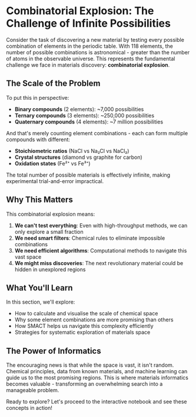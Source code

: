 # Combinatorial Explosion: The Challenge of Infinite Possibilities

Consider the task of discovering a new material by testing every possible combination of elements in the periodic table. With 118 elements, the number of possible combinations is astronomical - greater than the number of atoms in the observable universe. This represents the fundamental challenge we face in materials discovery: **combinatorial explosion**.

## The Scale of the Problem

To put this in perspective:
- **Binary compounds** (2 elements): ~7,000 possibilities
- **Ternary compounds** (3 elements): ~250,000 possibilities
- **Quaternary compounds** (4 elements): ~7 million possibilities

And that's merely counting element combinations - each can form multiple compounds with different:
- **Stoichiometric ratios** (NaCl vs Na₂Cl vs NaCl₂)
- **Crystal structures** (diamond vs graphite for carbon)
- **Oxidation states** (Fe²⁺ vs Fe³⁺)

The total number of possible materials is effectively infinite, making experimental trial-and-error impractical.

## Why This Matters

This combinatorial explosion means:
1. **We can't test everything**: Even with high-throughput methods, we can only explore a small fraction
2. **We need smart filters**: Chemical rules to eliminate impossible combinations
3. **We need efficient algorithms**: Computational methods to navigate this vast space
4. **We might miss discoveries**: The next revolutionary material could be hidden in unexplored regions

## What You'll Learn

In this section, we'll explore:
- How to calculate and visualise the scale of chemical space
- Why some element combinations are more promising than others
- How SMACT helps us navigate this complexity efficiently
- Strategies for systematic exploration of materials space

## The Power of Informatics

The encouraging news is that while the space is vast, it isn't random. Chemical principles, data from known materials, and machine learning can guide us to the most promising regions. This is where materials informatics becomes valuable - transforming an overwhelming search into a manageable problem.

Ready to explore? Let's proceed to the interactive notebook and see these concepts in action!
